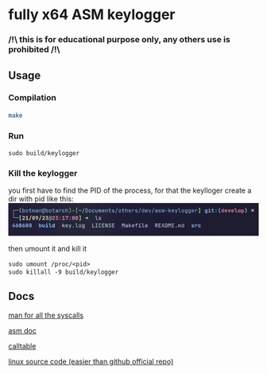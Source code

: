 # fully x64 ASM keylogger

### /!\ this is for educational purpose only, any others use is prohibited /!\

## Usage

### Compilation
```bash
make
```

### Run
```
sudo build/keylogger
```

### Kill the keylogger
you first have to find the PID of the process, for that the keylloger create a dir with pid like this:
![pid screenshot](screenshots/keylogger_pid.png)

then umount it and kill it
```
sudo umount /proc/<pid>
sudo killall -9 build/keylogger
```

## Docs
[man for all the syscalls](https://man7.org/linux/man-pages/)

[asm doc](https://www.tutorialspoint.com/assembly_programming)

[calltable](https://x64.syscall.sh/)

[linux source code (easier than github official repo)](https://elixir.bootlin.com/linux/latest/source)
